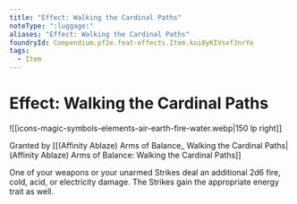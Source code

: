 ```yaml
---
title: "Effect: Walking the Cardinal Paths"
noteType: ":luggage:"
aliases: "Effect: Walking the Cardinal Paths"
foundryId: Compendium.pf2e.feat-effects.Item.kui8yKIVsxfJnrYe
tags:
  - Item
---
```


# Effect: Walking the Cardinal Paths
![[icons-magic-symbols-elements-air-earth-fire-water.webp|150 lp right]]

Granted by [[(Affinity Ablaze) Arms of Balance\_ Walking the Cardinal Paths|(Affinity Ablaze) Arms of Balance: Walking the Cardinal Paths]]

One of your weapons or your unarmed Strikes deal an additional 2d6 fire, cold, acid, or electricity damage. The Strikes gain the appropriate energy trait as well.
